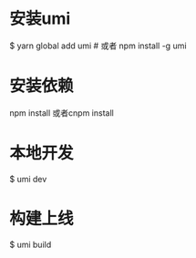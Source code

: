 # 安装umi
$ yarn global add umi # 或者 npm install -g umi

# 安装依赖
npm install 或者cnpm install

# 本地开发
$ umi dev

# 构建上线
$ umi build